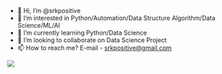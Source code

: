 - 👋 Hi, I’m @srkpositive
- 👀 I’m interested in Python/Automation/Data Structure Algorithm/Data Science/ML/AI
- 🌱 I’m currently learning Python/Data Science
- 💞️ I’m looking to collaborate on Data Science Project
- 📫 How to reach me? E-mail - srkpositive@gmail.com

<img 
   src="https://github-readme-stats.vercel.app/api?username=srkpositive&show_icons=true&theme=tokyonight" 
/>

